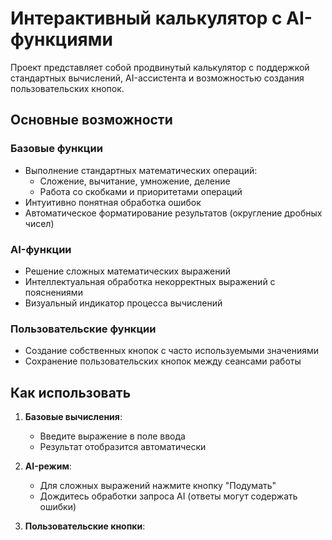 # Интерактивный калькулятор с AI-функциями

Проект представляет собой продвинутый калькулятор с поддержкой стандартных вычислений, AI-ассистента и возможностью создания пользовательских кнопок.

## Основные возможности

### Базовые функции
- Выполнение стандартных математических операций:
  - Сложение, вычитание, умножение, деление
  - Работа со скобками и приоритетами операций
- Интуитивно понятная обработка ошибок
- Автоматическое форматирование результатов (округление дробных чисел)

### AI-функции
- Решение сложных математических выражений
- Интеллектуальная обработка некорректных выражений с пояснениями
- Визуальный индикатор процесса вычислений

### Пользовательские функции
- Создание собственных кнопок с часто используемыми значениями
- Сохранение пользовательских кнопок между сеансами работы

## Как использовать

1. **Базовые вычисления**:
   - Введите выражение в поле ввода
   - Результат отобразится автоматически

2. **AI-режим**:
   - Для сложных выражений нажмите кнопку "Подумать"
   - Дождитесь обработки запроса AI
  (ответы могут содержать ошибки)

3. **Пользовательские кнопки**:
